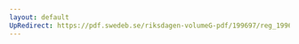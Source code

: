 ```yaml
---
layout: default
UpRedirect: https://pdf.swedeb.se/riksdagen-volumeG-pdf/199697/reg_199697/reg_199697_0089.pdf
---
```

